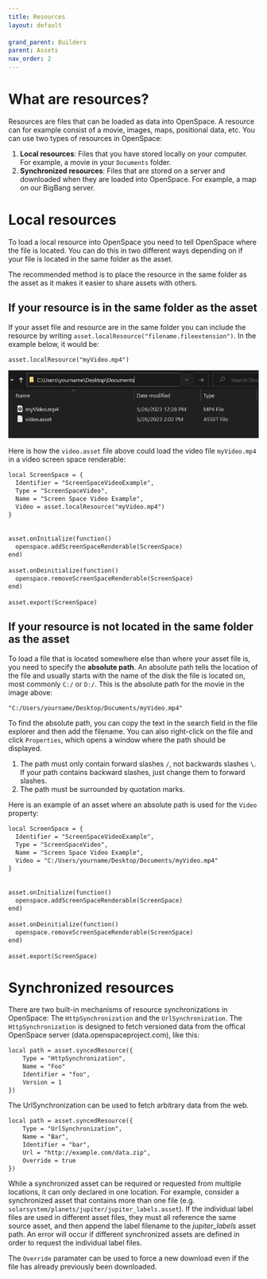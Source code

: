 ```yaml
---
title: Resources
layout: default

grand_parent: Builders
parent: Assets
nav_order: 2
---
```


# What are resources?

Resources are files that can be loaded as data into OpenSpace. A resource can for example consist of a movie, images, maps, positional data, etc. You can use two types of resources in OpenSpace:

1. **Local resources**: Files that you have stored locally on your computer. For example, a movie in your `Documents` folder.
1. **Synchronized resources**: Files that are stored on a server and downloaded when they are loaded into OpenSpace. For example, a map on our BigBang server.

# Local resources

To load a local resource into OpenSpace you need to tell OpenSpace where the file is located. You can do this in two different ways depending on if your file is located in the same folder as the asset.

The recommended method is to place the resource in the same folder as the asset as it makes it easier to share assets with others.

## If your resource is in the same folder as the asset

If your asset file and resource are in the same folder you can include the resource by writing `asset.localResource("filename.fileextension")`. In the example below, it would be:

```
asset.localResource("myVideo.mp4")
```

![An asset and a file in the same folder](./images/asset_path.png)

Here is how the `video.asset` file above could load the video file `myVideo.mp4` in a video screen space renderable:

```
local ScreenSpace = {
  Identifier = "ScreenSpaceVideoExample",
  Type = "ScreenSpaceVideo",
  Name = "Screen Space Video Example",
  Video = asset.localResource("myVideo.mp4")
}


asset.onInitialize(function()
  openspace.addScreenSpaceRenderable(ScreenSpace)
end)

asset.onDeinitialize(function()
  openspace.removeScreenSpaceRenderable(ScreenSpace)
end)

asset.export(ScreenSpace)
```

## If your resource is not located in the same folder as the asset

To load a file that is located somewhere else than where your asset file is, you need to specify the **absolute path**. An absolute path tells the location of the file and usually starts with the name of the disk the file is located on, most commonly `C:/` or `D:/`. This is the absolute path for the movie in the image above:

```
"C:/Users/yourname/Desktop/Documents/myVideo.mp4"
```

To find the absolute path, you can copy the text in the search field in the file explorer and then add the filename. You can also right-click on the file and click `Properties`, which opens a window where the path should be displayed.

1. The path must only contain forward slashes `/`, not backwards slashes `\`. If your path contains backward slashes, just change them to forward slashes.
2. The path must be surrounded by quotation marks.

Here is an example of an asset where an absolute path is used for the `Video` property:

```
local ScreenSpace = {
  Identifier = "ScreenSpaceVideoExample",
  Type = "ScreenSpaceVideo",
  Name = "Screen Space Video Example",
  Video = "C:/Users/yourname/Desktop/Documents/myVideo.mp4"
}


asset.onInitialize(function()
  openspace.addScreenSpaceRenderable(ScreenSpace)
end)

asset.onDeinitialize(function()
  openspace.removeScreenSpaceRenderable(ScreenSpace)
end)

asset.export(ScreenSpace)
```

# Synchronized resources

There are two built-in mechanisms of resource synchronizations in OpenSpace: The `HttpSynchronization` and the `UrlSynchronization`. The `HttpSynchronization` is designed to fetch versioned data from the offical OpenSpace server (data.openspaceproject.com), like this:

```
local path = asset.syncedResource({
    Type = "HttpSynchronization",
    Name = "Foo"
    Identifier = "foo",
    Version = 1
})
```

The UrlSynchronization can be used to fetch arbitrary data from the web.

```
local path = asset.syncedResource({
    Type = "UrlSynchronization",
    Name = "Bar",
    Identifier = "bar",
    Url = "http://example.com/data.zip",
    Override = true
})
```

While a synchronized asset can be required or requested from multiple locations, it can only declared in one location. For example, consider a synchronized asset that contains more than one file (e.g. `solarsystem/planets/jupiter/jupiter_labels.asset`). If the individual label files are used in different asset files, they must all reference the same source asset, and then append the label filename to the _jupiter_labels_ asset path. An error will occur if different synchronized assets are defined in order to request the individual label files.

The `Override` paramater can be used to force a new download even if the file has already previously been downloaded.
